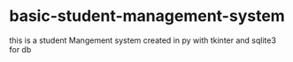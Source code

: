 # basic-student-management-system
this is a student Mangement system created  in py with tkinter and sqlite3 for db
